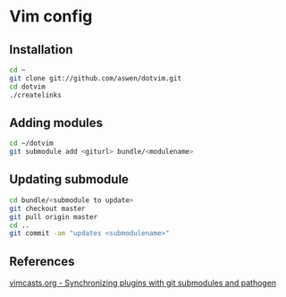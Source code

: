 # Vim config

## Installation

```bash
cd ~
git clone git://github.com/aswen/dotvim.git
cd dotvim
./createlinks
```

## Adding modules

```bash
cd ~/dotvim
git submodule add <giturl> bundle/<modulename>
```

## Updating submodule

``` bash
cd bundle/<submodule to update>
git checkout master
git pull origin master
cd ..
git commit -am "updates <submodulename>"
```

## References

[vimcasts.org - Synchronizing plugins with git submodules and pathogen](http://vimcasts.org/episodes/synchronizing-plugins-with-git-submodules-and-pathogen/)
